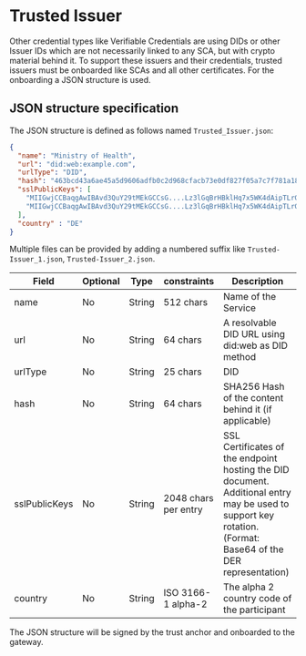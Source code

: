 # Trusted Issuer

Other credential types like Verifiable Credentials are using DIDs or other Issuer IDs which are not necessarily linked to any SCA, but with crypto material behind it. 
To support these issuers and their credentials, trusted issuers must be onboarded like SCAs and all other certificates.
For the onboarding a JSON structure is used.

## JSON structure specification

The JSON structure is defined as follows named `Trusted_Issuer.json`:

```json
{
  "name": "Ministry of Health",
  "url": "did:web:example.com",
  "urlType": "DID",
  "hash": "463bcd43a6ae45a5d9606adfb0c2d968cfacb73e0df827f05a7c7f781a1869c5",
  "sslPublicKeys": [
    "MIIGwjCCBaqgAwIBAvd3QuY29tMEkGCCsG....Lz3lGqBrHBklHq7x5WK4dAipTLrG39u",
    "MIIGwjCCBaqgAwIBAvd3QuY29tMEkGCCsG....Lz3lGqBrHBklHq7x5WK4dAipTLrG40u"
  ],
  "country" : "DE"
}
```

Multiple files can be provided by adding a numbered suffix like `Trusted-Issuer_1.json`, `Trusted-Issuer_2.json`.


| Field         | Optional | Type   | constraints          | Description                                                                                                                                                 |
|---------------|----------|--------|----------------------|-------------------------------------------------------------------------------------------------------------------------------------------------------------|
| name          | No       | String | 512 chars            | Name of the Service                                                                                                                                         |
| url           | No       | String | 64 chars             | A resolvable DID URL using did:web as DID method                                                                                                            |
| urlType       | No       | String | 25 chars             | DID                                                                                                                                                         |
| hash          | No       | String | 64 chars             | SHA256 Hash of the content behind it (if applicable)                                                                                                        |
| sslPublicKeys | No       | String | 2048 chars per entry | SSL Certificates of the endpoint hosting the DID document. Additional entry may be used to support key rotation. (Format: Base64 of the DER representation) |
| country       | No       | String | ISO 3166-1 alpha-2   | The alpha 2 country code of the participant                                                                                                                 |

The JSON structure will be signed by the trust anchor and onboarded to the gateway.
